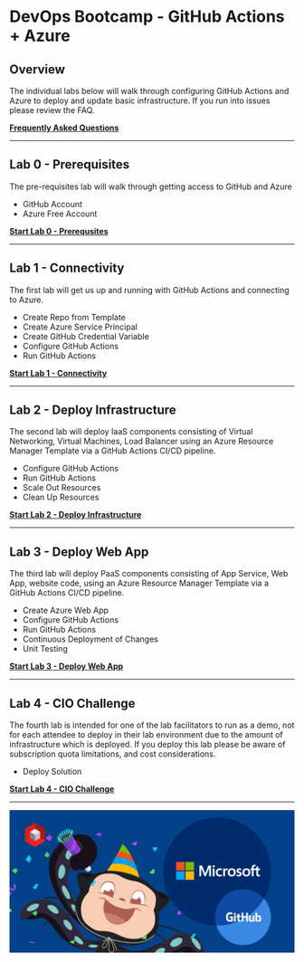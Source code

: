 # DevOps Bootcamp - GitHub Actions + Azure

## Overview

The individual labs below will walk through configuring GitHub Actions and Azure to deploy and update basic infrastructure. If you run into issues please review the FAQ.

[**Frequently Asked Questions**](docs/faq.md)

---

## Lab 0 - Prerequisites

The pre-requisites lab will walk through getting access to GitHub and Azure

- GitHub Account
- Azure Free Account

[**Start Lab 0 - Prerequsites**](docs/lab_0.md)

---

## Lab 1 - Connectivity

The first lab will get us up and running with GitHub Actions and connecting to Azure.

- Create Repo from Template
- Create Azure Service Principal
- Create GitHub Credential Variable
- Configure GitHub Actions
- Run GitHub Actions

[**Start Lab 1 - Connectivity**](docs/lab_1.md)

---

## Lab 2 - Deploy Infrastructure

The second lab will deploy IaaS components consisting of Virtual Networking, Virtual Machines, Load Balancer using an Azure Resource Manager Template via a GitHub Actions CI/CD pipeline.

- Configure GitHub Actions
- Run GitHub Actions
- Scale Out Resources
- Clean Up Resources

[**Start Lab 2 - Deploy Infrastructure**](docs/lab_2.md)

---

## Lab 3 - Deploy Web App

The third lab will deploy PaaS components consisting of App Service, Web App, website code, using an Azure Resource Manager Template via a GitHub Actions CI/CD pipeline.

- Create Azure Web App
- Configure GitHub Actions
- Run GitHub Actions
- Continuous Deployment of Changes
- Unit Testing

[**Start Lab 3 - Deploy Web App**](docs/lab_3.md)

---

## Lab 4 - CIO Challenge

The fourth lab is intended for one of the lab facilitators to run as a demo, not for each attendee to deploy in their lab environment due to the amount of infrastructure which is deployed. If you deploy this lab please be aware of subscription quota limitations, and cost considerations.

- Deploy Solution

[**Start Lab 4 - CIO Challenge**](docs/lab_4.md)

---

![Microsoft+GitHub](docs/images/microsoft_github.png)
